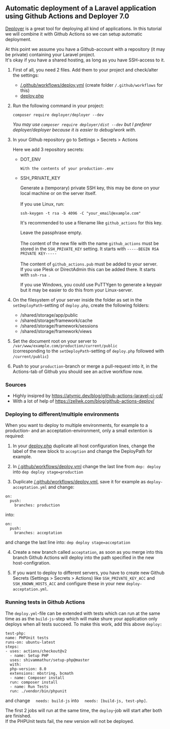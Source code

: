 ## Automatic deployment of a Laravel application using Github Actions and Deployer 7.0

[Deployer](https://deployer.org) is a great tool for deploying all kind of applications.
In this tutorial we will combine it with Github Actions so we can setup automatic deployment.

At this point we assume you have a Github-account with a repository (it may be private) containing your Laravel project. \
It's okay if you have a shared hosting, as long as you have SSH-access to it.

1. First of all, you need 2 files. Add them to your project and check/alter the settings:
   - [/.github/workflows/deploy.yml](./src/.github/workflows/deploy.yml) (create folder `/.github/workflows` for this)
   - [deploy.php](./src/deploy.php)

2. Run the following command in your project:

    `composer require deployer/deployer --dev`

   *You may use `composer require deployer/dist --dev` but I preferer deployer/deployer because it is easier to debug/work with.*

3. In your Github repository go to Settings > Secrets > Actions

   Here we add 3 repository secrets:
   - DOT_ENV
     
     `With the contents of your production-.env`
   
   - SSH_PRIVATE_KEY

      Generate a (temporary) private SSH key, this may be done on your local machine or on the server itself.
      \
      \
      If you use Linux, run:
   
      `ssh-keygen -t rsa -b 4096 -C "your_email@example.com"`

      It's recommended to use a filename like `github_actions` for this key.

      Leave the passphrase empty.
      \
      \
      The content of the new file with the name `github_actions` must be stored in the `SSH_PRIVATE_KEY` setting.
      It starts with `-----BEGIN RSA PRIVATE KEY-----` 
      \
      \
      The content of `github_actions.pub` must be added to your server.\
      If you use Plesk or DirectAdmin this can be added there. It starts with `ssh-rsa `.

     
     If you use Windows, you could use PuTTYgen to generate a keypair
     but it may be easier to do this from your Linux-server.    

5. On the filesystem of your server inside the folder as set in the `setDeployPath`-setting  of `deploy.php`, create the following folders:

   - /shared/storage/app/public
   - /shared/storage/framework/cache
   - /shared/storage/framework/sessions
   - /shared/storage/framework/views

6. Set the document root on your server to `/var/www/example.com/production/current/public` \
   (corresponding to the `setDeployPath`-setting of `deploy.php` followed with `/current/public`)
   
7. Push to your `production`-branch or merge a pull-request into it, in the Actions-tab of Github you should see an active workflow now. 


### Sources
- Highly insipred by https://atymic.dev/blog/github-actions-laravel-ci-cd/
- With a lot of help of https://zellwk.com/blog/github-actions-deploy/

### Deploying to different/multiple environments
When you want to deploy to multiple environments, for example to a production- and an acceptation-environment, only a small extention is required:

1. In your [deploy.php](./src/deploy.php) duplicate all host configuration lines, change the label of the new block to `acception` and change the DeployPath for example.

2. In [/.github/workflows/deploy.yml](./src/.github/workflows/deploy.yml) change the last line from `dep: deploy` into `dep deploy stage=production`

3. Duplicate [/.github/workflows/deploy.yml](./src/.github/workflows/deploy.yml), save it for example as `deploy-acceptation.yml` and change:
```
on:
  push:
    branches: production
```
into:

```
on:
  push:
    branches: acceptation
```
and change the last line into: `dep deploy stage=acceptation`

4. Create a new branch called `acceptation`, as soon as you merge into this branch Github Actions will deploy into the path specified in the new host-configration.

5. If you want to deploy to different servers, you have to create new Github Secrets (Settings > Secrets > Actions) like `SSH_PRIVATE_KEY_ACC` and `SSH_KNOWN_HOSTS_ACC` and configure these in your new `deploy-acceptation.yml`.

### Running tests in Github Actions
The `deploy.yml`-file can be extended with tests which can run at the same time as as the `build-js`-step
which will make shure your application only deploys when all tests succeed.
To make this work, add this above `deploy:`
   ```
   test-php:
   name: PHPUnit tests
   runs-on: ubuntu-latest
   steps:
   - uses: actions/checkout@v2
     - name: Setup PHP
     uses: shivammathur/setup-php@master
     with:
     php-version: 8.0
     extensions: mbstring, bcmath
     - name: Composer install
     run: composer install
     - name: Run Tests
     run: ./vendor/bin/phpunit
   ```
and change `  needs: build-js` into `  needs: [build-js, test-php]`.

The first 2 jobs will run at the same time, the `deploy`-job will start after both are finished.\
If the PHPUnit tests fail, the new version will not be deployed.
